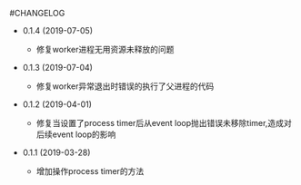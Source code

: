 #CHANGELOG

* 0.1.4 (2019-07-05)
    * 修复worker进程无用资源未释放的问题

* 0.1.3 (2019-07-04)
    * 修复worker异常退出时错误的执行了父进程的代码

* 0.1.2 (2019-04-01)
    * 修复当设置了process timer后从event loop抛出错误未移除timer,造成对后续event loop的影响

* 0.1.1 (2019-03-28)
    * 增加操作process timer的方法